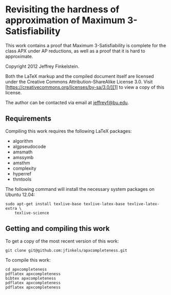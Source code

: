 Revisiting the hardness of approximation of Maximum 3-Satisfiability
====================================================================

This work contains a proof that Maximum 3-Satisfiability is complete for the
class APX under AP reductions, as well as a proof that it is hard to
approximate.

Copyright 2012 Jeffrey Finkelstein.

Both the LaTeX markup and the compiled document itself are licensed under the
Creative Commons Attribution-ShareAlike License 3.0. Visit
[https://creativecommons.org/licenses/by-sa/3.0/][1] to view a copy of this
license.

The author can be contacted via email at <jeffreyf@bu.edu>.

[1]: https://creativecommons.org/licenses/by-sa/3.0/

## Requirements ##

Compiling this work requires the following LaTeX packages:

* algorithm
* algpseudocode
* amsmath
* amssymb
* amsthm
* complexity
* hyperref
* thmtools

The following command will install the necessary system packages on Ubuntu
12.04:

    sudo apt-get install texlive-base texlive-latex-base texlive-latex-extra \
        texlive-science

## Getting and compiling this work ##

To get a copy of the most recent version of this work:

    git clone git@github.com:jfinkels/apxcompleteness.git

To compile this work:

    cd apxcompleteness
    pdflatex apxcompleteness
    bibtex apxcompleteness
    pdflatex apxcompleteness
    pdflatex apxcompleteness
